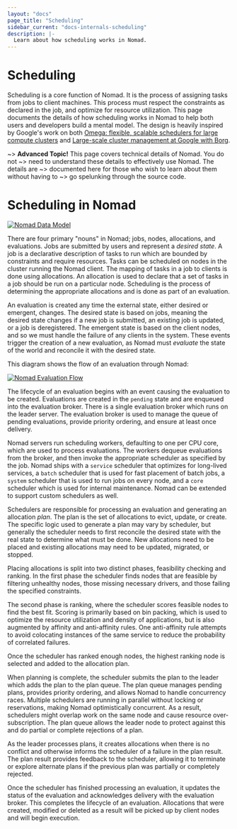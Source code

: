 ```yaml
---
layout: "docs"
page_title: "Scheduling"
sidebar_current: "docs-internals-scheduling"
description: |-
  Learn about how scheduling works in Nomad.
---
```


# Scheduling

Scheduling is a core function of Nomad. It is the process of assigning tasks
from jobs to client machines. This process must respect the constraints as
declared in the job, and optimize for resource utilization. This page documents
the details of how scheduling works in Nomad to help both users and developers
build a mental model. The design is heavily inspired by Google's work on both
[Omega: flexible, scalable schedulers for large compute clusters][Omega] and
[Large-scale cluster management at Google with Borg][Borg].

~> **Advanced Topic!** This page covers technical details of Nomad. You do not
~> need to understand these details to effectively use Nomad. The details are
~> documented here for those who wish to learn about them without having to
~> go spelunking through the source code.

# Scheduling in Nomad

[![Nomad Data Model][img-data-model]][img-data-model]

There are four primary "nouns" in Nomad; jobs, nodes, allocations, and
evaluations. Jobs are submitted by users and represent a _desired state_. A job
is a declarative description of tasks to run which are bounded by constraints
and require resources. Tasks can be scheduled on  nodes in the cluster running
the Nomad client. The mapping of tasks in a job to clients is done using
allocations. An allocation is used to declare that a set of tasks in a job
should be run on a particular node. Scheduling is the process of determining
the appropriate allocations and is done as part of an evaluation.

An evaluation is created any time the external state, either desired or
emergent, changes. The desired state is based on jobs, meaning the desired
state changes if a new job is submitted, an existing job is updated, or a job
is deregistered. The emergent state is based on the client nodes, and so we
must handle the failure of any clients in the system. These events trigger the
creation of a new evaluation, as Nomad must _evaluate_ the state of the world
and reconcile it with the desired state.

This diagram shows the flow of an evaluation through Nomad:

[![Nomad Evaluation Flow][img-eval-flow]][img-eval-flow]

The lifecycle of an evaluation begins with an event causing the evaluation to
be created. Evaluations are created in the `pending` state and are enqueued
into the evaluation broker. There is a single evaluation broker which runs on
the leader server. The evaluation broker is used to manage the queue of pending
evaluations, provide priority ordering, and ensure at least once delivery.

Nomad servers run scheduling workers, defaulting to one per CPU core, which are
used to process evaluations. The workers dequeue evaluations from the broker,
and then invoke the appropriate scheduler as specified by the job. Nomad ships
with a `service` scheduler that optimizes for long-lived services, a `batch`
scheduler that is used for fast placement of batch jobs, a `system` scheduler
that is used to run jobs on every node, and a `core` scheduler which is used
for internal maintenance. Nomad can be extended to support custom schedulers as
well.

Schedulers are responsible for processing an evaluation and generating an
allocation _plan_. The plan is the set of allocations to evict, update, or
create. The specific logic used to generate a plan may vary by scheduler, but
generally the scheduler needs to first reconcile the desired state with the
real state to determine what must be done. New allocations need to be placed
and existing allocations may need to be updated, migrated, or stopped.

Placing allocations is split into two distinct phases, feasibility checking and
ranking. In the first phase the scheduler finds nodes that are feasible by
filtering unhealthy nodes, those missing necessary drivers, and those failing
the specified constraints.

The second phase is ranking, where the scheduler scores feasible nodes to find
the best fit. Scoring is primarily based on bin packing, which is used to
optimize the resource utilization and density of applications, but is also
augmented by affinity and anti-affinity rules. One anti-affinity rule
attempts to avoid colocating instances of the same service to reduce the
probability of correlated failures.

Once the scheduler has ranked enough nodes, the highest ranking node is
selected and added to the allocation plan.

When planning is complete, the scheduler submits the plan to the leader which
adds the plan to the plan queue. The plan queue manages pending plans, provides
priority ordering, and allows Nomad to handle concurrency races. Multiple
schedulers are running in parallel without locking or reservations, making
Nomad optimistically concurrent. As a result, schedulers might overlap work on
the same node and cause resource over-subscription. The plan queue allows the
leader node to protect against this and do partial or complete rejections of a
plan.

As the leader processes plans, it creates allocations when there is no conflict
and otherwise informs the scheduler of a failure in the plan result. The plan
result provides feedback to the scheduler, allowing it to terminate or explore
alternate plans if the previous plan was partially or completely rejected.

Once the scheduler has finished processing an evaluation, it updates the status
of the evaluation and acknowledges delivery with the evaluation broker. This
completes the lifecycle of an evaluation. Allocations that were created,
modified or deleted as a result will be picked up by client nodes and will
begin execution.

[Omega]: https://research.google.com/pubs/pub41684.html
[Borg]: https://research.google.com/pubs/pub43438.html
[img-data-model]: /assets/images/nomad-data-model.png
[img-eval-flow]: /assets/images/nomad-evaluation-flow.png